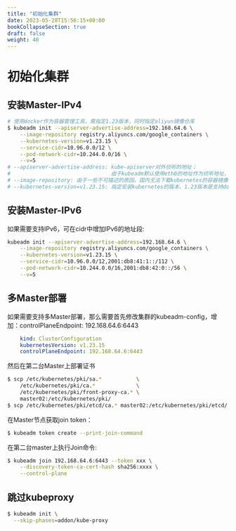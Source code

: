 ```yaml
---
title: "初始化集群"
date: 2023-05-28T15:56:15+08:00
bookCollapseSection: true
draft: false
weight: 40
---
```


# 初始化集群

## 安装Master-IPv4

```bash
# 使用docker作为容器管理工具，需指定1.23版本，同时指定aliyun镜像仓库
$ kubeadm init --apiserver-advertise-address=192.168.64.6 \
    --image-repository registry.aliyuncs.com/google_containers \
    --kubernetes-version=v1.23.15 \
    --service-cidr=10.96.0.0/12 \
    --pod-network-cidr=10.244.0.0/16 \
    --v=5
# --apiserver-advertise-address: kube-apiserver对外侦听的地址；
#                                由于kubeadm默认使用eth0的地址作为侦听地址，在某些情况下不适用
# --image-repository: 由于一些不可描述的原因，国内无法下载kubernetes的容器镜像，这里使用阿里云的镜像仓库
# --kubernetes-version=v1.23.15: 指定安装kubernetes的版本，1.23版本是支持docker作为容器支持的
```

## 安装Master-IPv6

如果需要支持IPv6，可在cidr中增加IPv6的地址段:

```bash
kubeadm init --apiserver-advertise-address=192.168.64.6 \
    --image-repository registry.aliyuncs.com/google_containers \
    --kubernetes-version=v1.23.15 \
    --service-cidr=10.96.0.0/12,2001:db8:41:1::/112 \
    --pod-network-cidr=10.244.0.0/16,2001:db8:42:0::/56 \
    --v=5
```

## 多Master部署

如果需要支持多Master部署，那么需要首先修改集群的kubeadm-config，增加：controlPlaneEndpoint: 192.168.64.6:6443

```yaml
    kind: ClusterConfiguration
    kubernetesVersion: v1.23.15
    controlPlaneEndpoint: 192.168.64.6:6443
```

然后在第二台Master上部署证书

```bash
$ scp /etc/kubernetes/pki/sa.*           \
    /etc/kubernetes/pki/ca.*             \
    /etc/kubernetes/pki/front-proxy-ca.* \
    master02:/etc/kubernetes/pki/
$ scp /etc/kubernetes/pki/etcd/ca.* master02:/etc/kubernetes/pki/etcd/
```

在Master节点获取join token：
```bash
$ kubeadm token create --print-join-command
```

在第二台master上执行Join命令:

```bash
$ kubeadm join 192.168.64.6:6443 --token xxx \
    --discovery-token-ca-cert-hash sha256:xxxx \
    --control-plane 
```

## 跳过kubeproxy

```bash
$ kubeadm init \
  --skip-phases=addon/kube-proxy
```